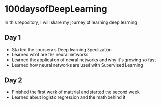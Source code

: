 # 100daysofDeepLearning
In this repository, I will share my journey of learning deep learning


## Day 1
* Started the coursera's Deep learning Speclization
* Learned what are the neural networks
* Learned the application of neural networks and why it's growing so fast
* Learned how neural networks are used with Supervised Learning

## Day 2
* Finished the first week of material and started the second week
* Learned about logistic regression and the math behind it
